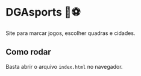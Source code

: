 # DGAsports 🏀⚽

Site para marcar jogos, escolher quadras e cidades.

## Como rodar
Basta abrir o arquivo `index.html` no navegador.

